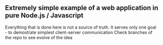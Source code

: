## Extremely simple example of a web application in pure Node.js / Javascript
Everything that is done here is not a source of truth. It serves only one goal - to demostrate simplest client-server communication
Check branches of the repo to see evolve of the idea
